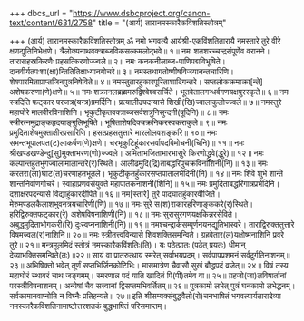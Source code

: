 +++
dbcs_url = "https://www.dsbcproject.org/canon-text/content/631/2758"
title = "(आर्य) तारानमस्कारैकविंशतिस्तोत्रम्"

+++
(आर्य) तारानमस्कारैकविंशतिस्तोत्रम्
ॐ नमो भगवत्यै आर्यश्री-एकविंशतितारायै
नमस्तारे तुरे वीरे क्षणद्युतिनिभेक्षणे। 
त्रैलोक्यनाथवक्त्राब्जविकसत्कमलोद्भवे॥ १॥
नमः शतशरच्चन्द्रसंपूर्णेव वरानने। 
तारासहस्रकिरणैः प्रहसत्किरणोज्ज्वले॥ २॥
नमः कनकनीलाब्ज-पाणिपद्मविभूषिते। 
दानवीर्यतपःशा(क्षा)न्तितितिक्षाध्यानगोचरे॥ ३॥
नमस्तथागतोष्णीषविजयानन्तचारिणि। 
शेषपारमिताप्राप्तजिनपुत्रनिषेविते॥ ४॥
नमस्तुतारहुंकारपूरिताशादिगन्तरे। 
सप्तलोकक्रमाक्रा[न्ते] अशेषकरुणा(णे)क्षणे॥ ५॥
नमः शक्रानलब्रह्ममरुद्विश्वेश्वरार्चिते।
भूतवेतालगन्धर्वगणयक्षपुरस्कृते॥ ६॥
नमः स्त्रदिति फट्कार परजत्र(यन्त्र)प्रमर्दिनि। 
प्रत्यालीढपदन्यासे शिखी(खि)ज्वालाकुलोज्ज्वले॥ ७॥
नमस्तुरे महाघोरे मालवीरविनाशिनि। 
भृकुटीकृतवक्त्राब्जसर्वशत्रुनिसुन्दनी(षूदिनि)॥ ८॥
नमः स्त्रीरत्नमुद्राङ्कहृदयाङ्गुलिभूषिते। 
भूषिताशेषदिक्‍चक्रनिकरस्वकराकुले॥ ९॥
नमः प्रमुदिताशेषमुक्ताक्षीरप्रसारिणि। 
हसत्प्रहसतुत्तारे मारलोलवशङ्करि॥ १०॥
नमः समन्तभूपालपत(ट)लाकर्षण(णे)क्षणे। 
चरभृकुटिहूंकारसर्वापदविमोचनी(चिनि)॥ ११॥
नमः श्रीखण्डखण्डेन्दु[सु]मुक्ताभरण(णो)ज्ज्वले। 
अमिताभजिताभारभासुरे किरणोद्ध्रुवे(द्धुरे)॥ १२॥
नमः कल्पान्तहुतभुगज्वालामालान्तरे(र)स्थिते। 
आलीढमुदि(द्रि)ताबद्धरिपुचक्रविनाशिनी(नि)॥ १३॥
नमः करतरा(ला)घाट(त)चरणाहतभूतले। 
भृकुटीकृतहुँकारसप्तपातालभेदिनी(नि)॥ १४॥
नमः शिवे शुभे शान्ते शान्तनिर्वाणगोचरे। 
स्वाहाप्रणवसंयुक्ते महापातकनाशनी(शिनि)॥ १५॥
नमः प्रमुदिताबद्धरिगात्रप्रभेदिनि। 
दशाक्षरपदन्यासे विद्याहुंकारदीपिते॥ १६॥
नम[स्तारे] तुरे पादघातहुंकारवीजिते। 
मेरुमण्डलकैलाशभुवनत्रयचारिणी(णि)॥ १७॥
नमः सुरे स(श)राकारहरिणाङ्ककरे(र)स्थिते। 
हरिद्विरुक्तफट्कार(रे) अशेषविषनाशिणी(नि)॥ १८॥
नमः सुरासुरगणयक्षकिन्नरसेविते।
अबुद्धमुदिताभोगकरी(रि) दुःस्वप्ननाशिनी(नि)॥ १९॥
नमश्चन्द्रार्कसम्पूर्णनयनद्युतिभास्वरे। 
ताराद्विरुक्ततुत्तारे विषमज्वल(र)नाशिनि॥ २०॥
नमः स्त्रीतत्त्वविन्यासे शिवशक्तिसमन्विते। 
ग्रहवेतार(ल)यक्षोष्मनाशिनि प्रवरे तुरे॥ २१॥
मन्त्रमूलमिदं स्तोत्रं नमस्कारैकविंशतिः(ति)। 
यः पठेत्प्रातः (पठेत् प्रयतः) धीमान् देव्याभक्तिसमन्विते(तः)॥२२॥
सायं वा प्रातरुत्थाय स्मरेत् सर्वाभयप्रदम्। 
सर्वपापप्रशमनं सर्वदुर्गतिनाशनम्॥ २३॥
अभिषिक्तो भवेत् तूर्णं सप्तभिर्जिनकोटिभिः। 
मासमात्रेण चैवासौ सुखं बौद्धपदं व्रजेत्॥ २४॥
विषं तस्य महाघोरं स्थावरं चाथ जङ्गमम्। 
स्मरणान्न पदं याति खादितं पि(पी)तमेव वा॥ २५॥
ग्रहजो(जा)लविषार्तानां परस्त्रीविषनाशनम्। 
अन्येषां चैव सत्त्वानां द्विसप्तमभिवर्तितम्॥ २६॥
पुत्रकामो लभेत् पुत्रं घनकामो लभेद्धनम्। 
सर्वकामानवाप्नोति न विघ्नैः प्रतिहन्यते॥ २७॥
इति श्रीसम्यक्संबुद्धवैलो(रो)चनभाषितं भगवत्यार्यतारादेव्या
नमस्कारैकविंशतिनामाष्टोत्तरशतकं बुद्धभाषितं परिसमाप्तम्।
